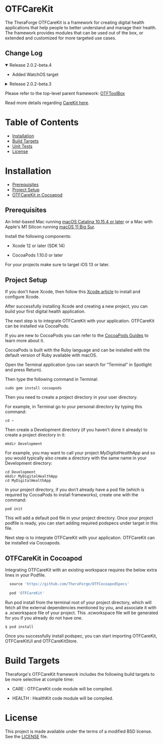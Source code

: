 
# OTFCareKit

The TheraForge OTFCareKit is a framework for creating digital health applications that help people to better understand and manage their health. The framework provides modules that can be used out of the box, or extended and customized for more targeted use cases.

## Change Log
<details open>
<summary>Release 2.0.2-beta.4</summary>
<ul>
<li>Added WatchOS target</li>
</ul>
</details>

<details>
<summary>Release 2.0.2-beta.3</summary>
<ul>
<li>Added `OTFAttachment` struct that represents an attachment e.g. user's profile picture and consent form</li>
<li>Added computed properties attachments and appSettings to conveniently get all the attachments and settings from OCKPatient's userInfo object</li>
<li>Added WatchOS support</li>
</ul>
</details>



Please refer to the top-level parent framework: [OTFToolBox](https://github.com/TheraForge/OTFToolBox)

Read more details regarding [CareKit here](../README.md).

# Table of Contents
* [Installation](#installation)
* [Build Targets](#build-targets)
* [Unit Tests](#unit-tests)
* [License](#license)

# Installation <a name="installation"></a>

* [Prerequisites](#prerequisites)
* [Project Setup](#project-setup)
* [OTFCareKit in Cocoapod](#OTFCareKit-in-cocoapod)

## Prerequisites <a name="prerequisites"></a>

An Intel-based Mac running [macOS Catalina 10.15.4 or later](https://developer.apple.com/documentation/xcode-release-notes/xcode-12-release-notes) or a Mac with Apple's M1 Silicon running [macOS 11 Big Sur](https://developer.apple.com/documentation/xcode-release-notes/xcode-12_2-release-notes).

Install the following components:

* Xcode 12 or later (SDK 14)

* CocoaPods 1.10.0 or later

For your projects make sure to target iOS 13 or later.

## Project Setup <a name="project-setup"></a>

If you don't have Xcode, then follow this [Xcode article](https://medium.nextlevelswift.com/install-and-configure-xcode-7ed0c5592219) to install and configure Xcode.

After successfully installing Xcode and creating a new project, you can build your first digital health application.

The next step is to integrate OTFCareKit with your application. OTFCareKit can be installed via CocoaPods.

If you are new to CocoaPods you can refer to the [CocoaPods Guides](https://guides.cocoapods.org/using/using-cocoapods.html) to learn more about it.

CocoaPods is built with the Ruby language and can be installed with the default version of Ruby available with macOS.

Open the Terminal application (you can search for “Terminal” in Spotlight and press Return). 

Then type the following command in Terminal:

```
sudo gem install cocoapods
```

Then you  need to create a project directory in your user directory.

For example, in Terminal go to your personal directory by typing this command:





```
cd ~
```

Then create a Development directory (if you haven’t done it already) to create a project directory in it:


```
mkdir Development
```

For example, you may want to call your project *MyDigitalHealthApp* and so you would typically also create a directory with the same name in your Development directory:


```
cd Development
mkdir MyDigitalHealthApp
cd MyDigitalHealthApp
```

In your project directory, if you don’t already have a pod file (which is required by CocoaPods to install frameworks), create one with the command:

```
pod init
```

This will add a default pod file in your project directory. Once your project podfile is ready, you can start adding required podspecs under target in this file.
 

Next step is to integrate OTFCareKit with your application. OTFCareKit can be installed via Cocoapods.


## OTFCareKit in Cocoapod <a name="OTFCareKit-in-cocoapod"></a>


Integrating OTFCareKit with an existing workspace requires the below extra lines in your Podfile.

````ruby
  source 'https://github.com/TheraForge/OTFCocoapodSpecs'
  
  pod 'OTFCareKit'
````


Run pod install from the terminal root of your project directory, which will fetch all the external dependencies mentioned by you, and associate it with a .xcworkspace file of your project. This .xcworkspace file will be generated for you if you already do not have one.

``` 
$ pod install
```

Once you successfully install podspec, you can start importing OTFCareKit, OTFCareKitUI and OTFCareKitStore.

# Build Targets <a name="build-targets"></a>

 Theraforge's OTFCareKit framework includes the following build targets to be more selective at compile time: 

   * CARE : OTFCareKit code module will be compiled. 
 
   * HEALTH : HealthKit code module will be compiled. 

# License <a name="License"></a>

This project is made available under the terms of a modified BSD license. See the [LICENSE](../../theraforge-main/LICENSE) file.



